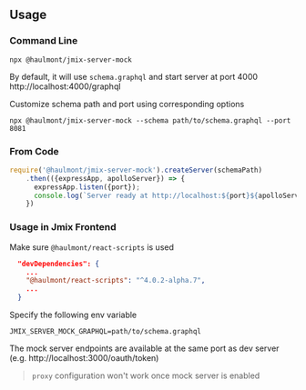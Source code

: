 ## Usage

### Command Line
```shell
npx @haulmont/jmix-server-mock
```
By default, it will use `schema.graphql` and start server at port 4000  http://localhost:4000/graphql

Customize schema path and port using corresponding options

```shell
npx @haulmont/jmix-server-mock --schema path/to/schema.graphql --port 8081
```

### From Code

```javascript
require('@haulmont/jmix-server-mock').createServer(schemaPath)
    .then(({expressApp, apolloServer}) => {
      expressApp.listen({port});
      console.log(`Server ready at http://localhost:${port}${apolloServer.graphqlPath}`);
    })
```

### Usage in Jmix Frontend

Make sure `@haulmont/react-scripts` is used

```json
  "devDependencies": {
    ...
    "@haulmont/react-scripts": "^4.0.2-alpha.7",
    ...
  }
```

Specify the following env variable

```
JMIX_SERVER_MOCK_GRAPHQL=path/to/schema.graphql
```

The mock server endpoints are available at the same port as dev server (e.g. http://localhost:3000/oauth/token)

> `proxy` configuration won't work once mock server is enabled